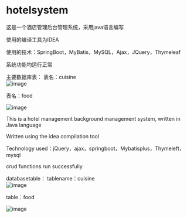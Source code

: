 # hotelsystem
这是一个酒店管理后台管理系统，采用java语言编写



使用的编译工具为IDEA



使用的技术：SpringBoot，MyBatis，MySQL，Ajax，JQuery，Thymeleaf 



系统功能均运行正常



主要数据库表：
      表名：cuisine        
      ![image](https://user-images.githubusercontent.com/94090047/141731418-2deb84b2-0962-41bc-b856-938c9fcce384.png)
      
      

表名：food
      
![image](https://user-images.githubusercontent.com/94090047/141732884-d5336754-6494-42e1-b9a8-89050cf19ac6.png)






This is a hotel management background management system, written in Java language



Written using the idea compilation tool


Technology used：jQuery，ajax，springboot，Mybatisplus，Thymeleft，mysql


crud functions run successfully


databasetable：
      tablename：cuisine  
      ![image](https://user-images.githubusercontent.com/94090047/141731418-2deb84b2-0962-41bc-b856-938c9fcce384.png)
      


table：food
      
![image](https://user-images.githubusercontent.com/94090047/141732884-d5336754-6494-42e1-b9a8-89050cf19ac6.png)
